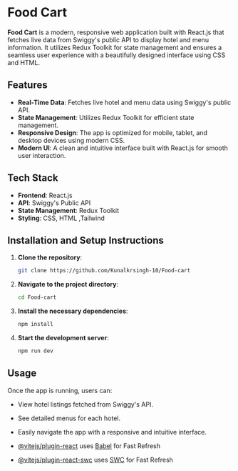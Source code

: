 # Food Cart

**Food Cart** is a modern, responsive web application built with React.js that fetches live data from Swiggy's public API to display hotel and menu information. It utilizes Redux Toolkit for state management and ensures a seamless user experience with a beautifully designed interface using CSS and HTML.

## Features

- **Real-Time Data**: Fetches live hotel and menu data using Swiggy's public API.
- **State Management**: Utilizes Redux Toolkit for efficient state management.
- **Responsive Design**: The app is optimized for mobile, tablet, and desktop devices using modern CSS.
- **Modern UI**: A clean and intuitive interface built with React.js for smooth user interaction.

## Tech Stack

- **Frontend**: React.js
- **API**: Swiggy's Public API
- **State Management**: Redux Toolkit
- **Styling**: CSS, HTML ,Tailwind

## Installation and Setup Instructions

1. **Clone the repository**:
    ```bash
    git clone https://github.com/Kunalkrsingh-10/Food-cart
    ```

2. **Navigate to the project directory**:
    ```bash
    cd Food-cart
    ```

3. **Install the necessary dependencies**:
    ```bash
    npm install
    ```

4. **Start the development server**:
    ```bash
    npm run dev
    ```
## Usage

Once the app is running, users can:
- View hotel listings fetched from Swiggy's API.
- See detailed menus for each hotel.
- Easily navigate the app with a responsive and intuitive interface.


- [@vitejs/plugin-react](https://github.com/vitejs/vite-plugin-react/blob/main/packages/plugin-react/README.md) uses [Babel](https://babeljs.io/) for Fast Refresh
- [@vitejs/plugin-react-swc](https://github.com/vitejs/vite-plugin-react-swc) uses [SWC](https://swc.rs/) for Fast Refresh
